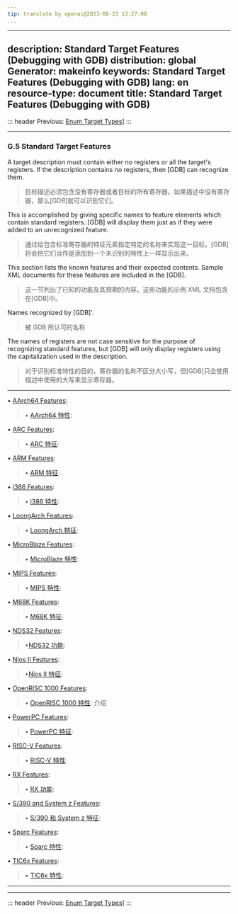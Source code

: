 ```yaml
---
tip: translate by openai@2023-06-23 13:27:08
...
```

---
description: Standard Target Features (Debugging with GDB)
distribution: global
Generator: makeinfo
keywords: Standard Target Features (Debugging with GDB)
lang: en
resource-type: document
title: Standard Target Features (Debugging with GDB)
----------------------------------------------------

::: header
Previous: [Enum Target Types](Enum-Target-Types.html#Enum-Target-Types)]
:::

---

### G.5 Standard Target Features

A target description must contain either no registers or all the target's registers. If the description contains no registers, then [GDB] can recognize them.

> 目标描述必须包含没有寄存器或者目标的所有寄存器。如果描述中没有寄存器，那么[GDB]就可以识别它们。

This is accomplished by giving specific names to feature elements which contain standard registers. [GDB] will display them just as if they were added to an unrecognized feature.

> 通过给包含标准寄存器的特征元素指定特定的名称来实现这一目标。[GDB]将会把它们当作是添加到一个未识别的特性上一样显示出来。

This section lists the known features and their expected contents. Sample XML documents for these features are included in the [GDB].

> 这一节列出了已知的功能及其预期的内容。这些功能的示例 XML 文档包含在[GDB]中。

Names recognized by [GDB]'.

> 被 GDB 所认可的名称

The names of registers are not case sensitive for the purpose of recognizing standard features, but [GDB] will only display registers using the capitalization used in the description.

> 对于识别标准特性的目的，寄存器的名称不区分大小写，但[GDB]只会使用描述中使用的大写来显示寄存器。

---

• [AArch64 Features](AArch64-Features.html#AArch64-Features):                               

> • [AArch64 特性](AArch64-Features.html#AArch64-Features):

• [ARC Features](ARC-Features.html#ARC-Features):                                           

> • [ARC 特征](ARC-Features.html#ARC-Features):

• [ARM Features](ARM-Features.html#ARM-Features):                                           

> • [ARM 特征](ARM-Features.html#ARM-Features):

• [i386 Features](i386-Features.html#i386-Features):                                        

> • [i386 特性](i386-Features.html#i386-Features):

• [LoongArch Features](LoongArch-Features.html#LoongArch-Features):                         

> • [LoongArch 特征](LoongArch-Features.html#LoongArch-Features):

• [MicroBlaze Features](MicroBlaze-Features.html#MicroBlaze-Features):                      

> • [MicroBlaze 特性](MicroBlaze-Features.html#MicroBlaze-Features):

• [MIPS Features](MIPS-Features.html#MIPS-Features):                                        

> • [MIPS 特性](MIPS-Features.html#MIPS-Features):

• [M68K Features](M68K-Features.html#M68K-Features):                                        

> • [M68K 特征](M68K-Features.html#M68K-Features):

• [NDS32 Features](NDS32-Features.html#NDS32-Features):                                     

> •[NDS32 功能](NDS32-Features.html#NDS32-Features):

• [Nios II Features](Nios-II-Features.html#Nios-II-Features):                                              

> •[Nios II 特征](Nios-II-Features.html#Nios-II-Features):

• [OpenRISC 1000 Features](OpenRISC-1000-Features.html#OpenRISC-1000-Features):                            

> • [OpenRISC 1000 特性](OpenRISC-1000-Features.html#OpenRISC-1000-Features): 介绍

• [PowerPC Features](PowerPC-Features.html#PowerPC-Features):                                              

> • [PowerPC 特征](PowerPC-Features.html#PowerPC-Features):

• [RISC-V Features](RISC_002dV-Features.html#RISC_002dV-Features):                                         

> • [RISC-V 特性](RISC_002dV-Features.html#RISC_002dV-Features):

• [RX Features](RX-Features.html#RX-Features):                                                             

> • [RX 功能](RX-Features.html#RX-Features):

• [S/390 and System z Features](S_002f390-and-System-z-Features.html#S_002f390-and-System-z-Features):     

> • [S/390 和 System z 特征](S_002f390-and-System-z-Features.html#S_002f390-and-System-z-Features):

• [Sparc Features](Sparc-Features.html#Sparc-Features):                                                    

> • [Sparc 特性](Sparc-Features.html#Sparc-Features):

• [TIC6x Features](TIC6x-Features.html#TIC6x-Features):                                                    

> • [TIC6x 特性](TIC6x-Features.html#TIC6x-Features):

---

---

::: header
Previous: [Enum Target Types](Enum-Target-Types.html#Enum-Target-Types)]
:::
